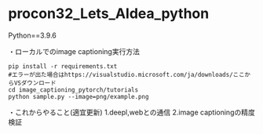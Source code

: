 # procon32_Lets_AIdea_python
Python==3.9.6

・ローカルでのimage captioning実行方法

```
pip install -r requirements.txt  
#エラーが出た場合はhttps://visualstudio.microsoft.com/ja/downloads/ここからVSダウンロード  
cd image_captioning_pytorch/tutorials  
python sample.py --image=png/example.png  
```

・これからやること(適宜更新)
1.deepl,webとの通信
2.image captioningの精度検証
